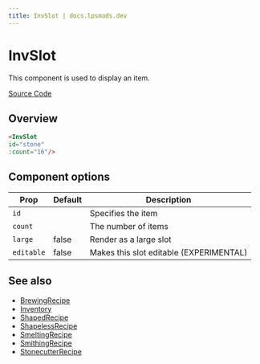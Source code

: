 ```yaml
---
title: InvSlot | docs.lpsmods.dev
---
```


# InvSlot

This component is used to display an item.

[Source Code](https://github.com/legopitstop/docs.lpsmods.dev/edit/main/docs/.vitepress/components/InvSlot.vue)

## Overview

<InvSlot
id="stone"
:count="16"/>

```md
<InvSlot
id="stone"
:count="16"/>
```

## Component options

| Prop       | Default | Description                             |
| ---------- | ------- | --------------------------------------- |
| `id`       |         | Specifies the item                      |
| `count`    |         | The number of items                     |
| `large`    | false   | Render as a large slot                  |
| `editable` | false   | Makes this slot editable (EXPERIMENTAL) |

## See also

- [BrewingRecipe](./BrewingRecipe)
- [Inventory](./Inventory)
- [ShapedRecipe](./ShapedRecipe)
- [ShapelessRecipe](./ShapelessRecipe)
- [SmeltingRecipe](./SmeltingRecipe)
- [SmithingRecipe](./SmithingRecipe)
- [StonecutterRecipe](./StonecutterRecipe)
